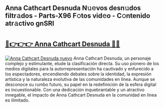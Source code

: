 ## Anna Cathcart Desnuda N𝚞𝚎vos desn𝚞dos filtr𝚊dos - Parts-X96 F𝚘tos vid𝚎o - C𝚘ntenido atr𝚊ctivo gnSRI

# <h2><a href="http://mb85dqb.tromn.icu/?c=Anna+Cathcart+Desnuda">🔗👉👉👉 Anna Cathcart Desnuda 🔗🔗</a></h2>

[![Anna Cathcart Desnuda nuevo](https://i.imgur.com/pEAQMta.gif)](http://mb85dqb.tromn.icu/?c=Anna+Cathcart+Desnuda)
Anna Cathcart Desnuda, un personaje complejo y estimulante, elude la clasificación directa. Su uso pionero de los medios digitales para la autorrepresentación ha cautivado y enfurecido a los espectadores, encendiendo debates sobre la identidad, la expresión artística y la naturaleza evolutiva de las comunidades en línea. Aunque se desconoce su rumbo futuro, su papel en la redefinición de la esfera digital es incuestionable. Con una dedicación inquebrantable y un atractivo innegable, el impacto de Anna Cathcart Desnuda en la comunidad en línea es ilimitado.
